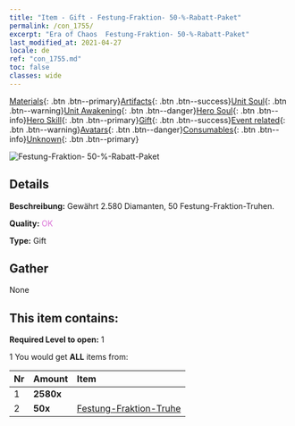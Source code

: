 ```yaml
---
title: "Item - Gift - Festung-Fraktion- 50-%-Rabatt-Paket"
permalink: /con_1755/
excerpt: "Era of Chaos  Festung-Fraktion- 50-%-Rabatt-Paket"
last_modified_at: 2021-04-27
locale: de
ref: "con_1755.md"
toc: false
classes: wide
---
```

 [Materials](/ItemsDE/){: .btn .btn--primary}[Artifacts](/ItemsDE/Artifacts/){: .btn .btn--success}[Unit Soul](/ItemsDE/UnitSoul/){: .btn .btn--warning}[Unit Awakening](/ItemsDE/UnitAwakening/){: .btn .btn--danger}[Hero Soul](/ItemsDE/HeroSoul/){: .btn .btn--info}[Hero Skill](/ItemsDE/HeroSkill/){: .btn .btn--primary}[Gift](/ItemsDE/Gift/){: .btn .btn--success}[Event related](/ItemsDE/Events/){: .btn .btn--warning}[Avatars](/ItemsDE/Avatars/){: .btn .btn--danger}[Consumables](/ItemsDE/Consumables/){: .btn .btn--info}[Unknown](/ItemsDE/Unknown/){: .btn .btn--primary}

 ![Festung-Fraktion- 50-%-Rabatt-Paket](/images/t/i_907196.png)

## Details
 **Beschreibung:** Gewährt 2.580 Diamanten, 50 Festung-Fraktion-Truhen.

 **Quality:** <span style="color: #DA70D6">OK</span>

 **Type:** Gift

## Gather

  None

## This item contains:

 **Required Level to open:** 1

 1 You would get **ALL** items  from:

  | Nr | Amount |     Item    |
  |:---|:-------|:------------|
  | 1 |  **2580x** | <i class="fas fa-gem"/> |  | 
  | 2 |  **50x** | [Festung-Fraktion-Truhe](/ItemsDE/con_1277/) |  | 
